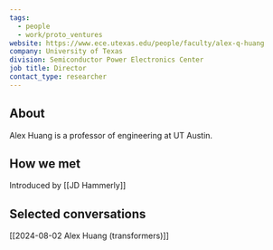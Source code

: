 ```yaml
---
tags:
  - people
  - work/proto_ventures
website: https://www.ece.utexas.edu/people/faculty/alex-q-huang
company: University of Texas
division: Semiconductor Power Electronics Center
job title: Director
contact_type: researcher
---
```

## About
Alex Huang is a professor of engineering at UT Austin.

## How we met
Introduced by [[JD Hammerly]]

## Selected conversations
[[2024-08-02 Alex Huang (transformers)]]